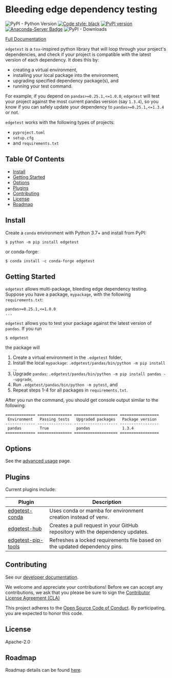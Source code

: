 # Bleeding edge dependency testing

![PyPI - Python Version](https://img.shields.io/pypi/pyversions/edgetest)
[![Code style: black](https://img.shields.io/badge/code%20style-black-000000.svg)](https://github.com/ambv/black)
[![PyPI version](https://badge.fury.io/py/edgetest.svg)](https://badge.fury.io/py/edgetest)
[![Anaconda-Server Badge](https://anaconda.org/conda-forge/edgetest/badges/version.svg)](https://anaconda.org/conda-forge/edgetest)
![PyPI - Downloads](https://img.shields.io/pypi/dm/edgetest)

[Full Documentation](https://capitalone.github.io/edgetest/)

`edgetest` is a `tox`-inspired python library that will loop through your project's dependencies, and check if your
project is compatible with the latest version of each dependency. It does this by:

* creating a virtual environment,
* installing your local package into the environment,
* upgrading specified dependency package(s), and
* running your test command.

For example, if you depend on ``pandas>=0.25.1,<=1.0.0``, ``edgetest`` will test your project against the most current
pandas version (say ``1.3.4``), so you know if you can safely update your dependency to ``pandas>=0.25.1,<=1.3.4`` or not.


`edgetest` works with the following types of projects:

- `pyproject.toml`
- `setup.cfg`
- and `requirements.txt`


Table Of Contents
-----------------

- [Install](#install)
- [Getting Started](#getting-started)
- [Options](#options)
- [Plugins](#plugins)
- [Contributing](#contributing)
- [License](#license)
- [Roadmap](#roadmap)

Install
-------

Create a ``conda`` environment with Python 3.7+ and install from PyPI:

```console
$ python -m pip install edgetest
```

or conda-forge:

```console
$ conda install -c conda-forge edgetest
```

Getting Started
---------------

``edgetest`` allows multi-package, bleeding edge dependency testing. Suppose you have a package, ``mypackage``, with
the following ``requirements.txt``:

```
pandas>=0.25.1,<=1.0.0
...
```

``edgetest`` allows you to test your package against the latest version of ``pandas``. If you run

```console
$ edgetest
```

the package will

1. Create a virtual environment in the ``.edgetest`` folder,
2. Install the local ``mypackage``: ``.edgetest/pandas/bin/python -m pip install .``,
3. Upgrade ``pandas``: ``.edgetest/pandas/bin/python -m pip install pandas --upgrade``,
4. Run ``.edgetest/pandas/bin/python -m pytest``, and
5. Repeat steps 1-4 for all packages in ``requirements.txt``.

After you run the command, you should get console output similar to the following:

```
============= =============== =================== =================
 Environment   Passing tests   Upgraded packages   Package version
------------- --------------- ------------------- -----------------
 pandas        True            pandas              1.3.4
============= =============== =================== =================
```

Options
-------

See the [advanced usage](https://capitalone.github.io/edgetest/usage.html) page.


Plugins
-------

Current plugins include:

| Plugin                 | Description                                                                  |
|------------------------|------------------------------------------------------------------------------|
| [edgetest-conda](https://github.com/capitalone/edgetest-conda)     | Uses conda or mamba for environment creation instead of venv.                |
| [edgetest-hub](https://github.com/capitalone/edgetest-hub)       | Creates a pull request in your GitHub repository with the dependency updates.|
| [edgetest-pip-tools](https://github.com/capitalone/edgetest-pip-tools) | Refreshes a locked requirements file based on the updated dependency pins.   |


Contributing
------------

See our [developer documentation](https://capitalone.github.io/edgetest/developer.html).

We welcome and appreciate your contributions! Before we can accept any contributions, we ask that you please be sure to
sign the [Contributor License Agreement (CLA)](https://cla-assistant.io/capitalone/edgetest)

This project adheres to the [Open Source Code of Conduct](https://developer.capitalone.com/resources/code-of-conduct/).
By participating, you are expected to honor this code.


License
-------

Apache-2.0


Roadmap
-------

Roadmap details can be found [here](https://capitalone.github.io/edgetest/roadmap.html).

